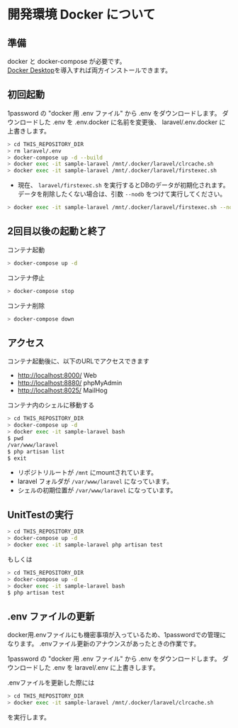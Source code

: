 # 開発環境 Docker について

## 準備

docker と docker-compose が必要です。  
[Docker Desktop](https://docs.docker.jp/get-docker.html)を導入すれば両方インストールできます。  

## 初回起動

1password の "docker 用 .env ファイル" から .env をダウンロードします。
ダウンロードした .env を .env.docker に名前を変更後、
laravel/.env.docker に上書きします。

```sh
> cd THIS_REPOSITORY_DIR
> rm laravel/.env
> docker-compose up -d --build
> docker exec -it sample-laravel /mnt/.docker/laravel/clrcache.sh
> docker exec -it sample-laravel /mnt/.docker/laravel/firstexec.sh
```

- 現在、 `laravel/firstexec.sh` を実行するとDBのデータが初期化されます。データを削除したくない場合は、引数 `--nodb` をつけて実行してください。  

```sh
> docker exec -it sample-laravel /mnt/.docker/laravel/firstexec.sh --nodb
```

## 2回目以後の起動と終了

コンテナ起動

```sh
> docker-compose up -d
```

コンテナ停止

```sh
> docker-compose stop
```

コンテナ削除

```sh
> docker-compose down
```

## アクセス

コンテナ起動後に、以下のURLでアクセスできます  

- [http://localhost:8000/](http://localhost:8000/) Web
- [http://localhost:8880/](http://localhost:8880/) phpMyAdmin
- [http://localhost:8025/](http://localhost:8025/) MailHog

コンテナ内のシェルに移動する  

```sh
> cd THIS_REPOSITORY_DIR
> docker-compose up -d
> docker exec -it sample-laravel bash
$ pwd
/var/www/laravel
$ php artisan list
$ exit
```

- リポジトリルートが `/mnt` にmountされています。
- laravel フォルダが `/var/www/laravel` になっています。
- シェルの初期位置が `/var/www/laravel` になっています。

## UnitTestの実行

```sh
> cd THIS_REPOSITORY_DIR
> docker-compose up -d
> docker exec -it sample-laravel php artisan test
```

もしくは

```sh
> cd THIS_REPOSITORY_DIR
> docker-compose up -d
> docker exec -it sample-laravel bash
$ php artisan test
```

## .env ファイルの更新
docker用.envファイルにも機密事項が入っているため、1passwordでの管理になります。
.envファイル更新のアナウンスがあったときの作業です。

1password の "docker 用 .env ファイル" から .env をダウンロードします。
ダウンロードした .env を laravel/.env に上書きします。

.envファイルを更新した際には
```sh
> cd THIS_REPOSITORY_DIR
> docker exec -it sample-laravel /mnt/.docker/laravel/clrcache.sh
```
を実行します。

